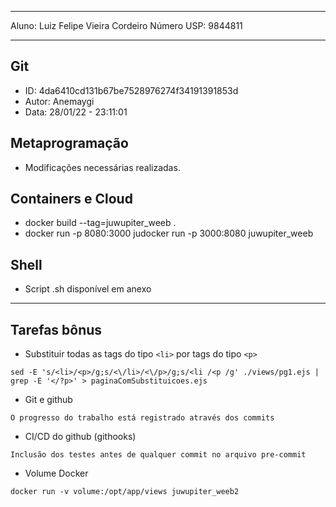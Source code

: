 <hr>

Aluno: Luiz Felipe Vieira Cordeiro
Número USP: 9844811

<hr>

## Git 

<ul>
	<li> ID: 4da6410cd131b67be7528976274f34191391853d </li>
	<li> Autor: Anemaygi <gianemayumisan@gmail.com> </li>
	<li> Data: 28/01/22 - 23:11:01 </li>
</ul>


## Metaprogramação

<ul>
	<li> Modificações necessárias realizadas. </li>
</ul>

## Containers e Cloud

<ul>
	<li> docker build --tag=juwupiter_weeb . </li>
	<li> docker run -p 8080:3000 judocker run -p 3000:8080 juwupiter_weeb </li>
</ul>

## Shell

<ul>
	<li> Script .sh disponível em anexo </li>
</ul>

<hr>

## Tarefas bônus

- Substituir todas as tags do tipo `<li>` por tags do tipo `<p>`
```
sed -E 's/<li>/<p>/g;s/<\/li>/<\/p>/g;s/<li /<p /g' ./views/pg1.ejs | grep -E '</?p>' > paginaComSubstituicoes.ejs
```

- Git e github
```
O progresso do trabalho está registrado através dos commits
```

- CI/CD do github (githooks)
```
Inclusão dos testes antes de qualquer commit no arquivo pre-commit
```

- Volume Docker
```
docker run -v volume:/opt/app/views juwupiter_weeb2
```

